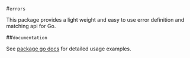 #`errors`

This package provides a light weight and easy to use error definition and matching api for Go.

##`documentation`

See [package go docs](https://godoc.org/github.com/elasticsearch/escargo/errors) for detailed usage examples.